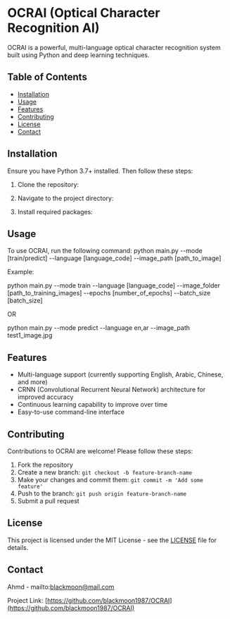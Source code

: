 # OCRAI (Optical Character Recognition AI)

OCRAI is a powerful, multi-language optical character recognition system built using Python and deep learning techniques.

## Table of Contents
- [Installation](#installation)
- [Usage](#usage)
- [Features](#features)
- [Contributing](#contributing)
- [License](#license)
- [Contact](#contact)

## Installation

Ensure you have Python 3.7+ installed. Then follow these steps:

1. Clone the repository:

2. Navigate to the project directory:

3. Install required packages:

## Usage

To use OCRAI, run the following command:
python main.py --mode [train/predict] --language [language_code] --image_path [path_to_image]


Example:

python main.py --mode train --language [language_code] --image_folder [path_to_training_images] --epochs [number_of_epochs] --batch_size [batch_size]

OR

python main.py --mode predict --language en,ar --image_path test1_image.jpg

## Features

- Multi-language support (currently supporting English, Arabic, Chinese, and more)
- CRNN (Convolutional Recurrent Neural Network) architecture for improved accuracy
- Continuous learning capability to improve over time
- Easy-to-use command-line interface

## Contributing

Contributions to OCRAI are welcome! Please follow these steps:

1. Fork the repository
2. Create a new branch: `git checkout -b feature-branch-name`
3. Make your changes and commit them: `git commit -m 'Add some feature'`
4. Push to the branch: `git push origin feature-branch-name`
5. Submit a pull request

## License

This project is licensed under the MIT License - see the [LICENSE](LICENSE) file for details.

## Contact

Ahmd - mailto:blackmoon@mail.com

Project Link: [https://github.com/blackmoon1987/OCRAI](https://github.com/blackmoon1987/OCRAI)
